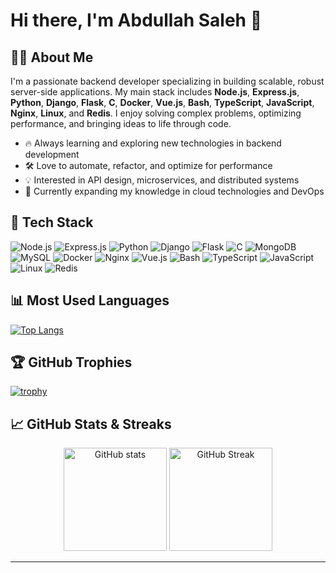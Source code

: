 # Hi there, I'm Abdullah Saleh 👋

## 👨‍💻 About Me
I'm a passionate backend developer specializing in building scalable, robust server-side applications. My main stack includes **Node.js**, **Express.js**, **Python**, **Django**, **Flask**, **C**, **Docker**, **Vue.js**, **Bash**, **TypeScript**, **JavaScript**, **Nginx**, **Linux**, and **Redis**. I enjoy solving complex problems, optimizing performance, and bringing ideas to life through code.

- 🔥 Always learning and exploring new technologies in backend development
- 🛠️ Love to automate, refactor, and optimize for performance
- 💡 Interested in API design, microservices, and distributed systems
- 🌱 Currently expanding my knowledge in cloud technologies and DevOps

## 🚀 Tech Stack
![Node.js](https://img.shields.io/badge/-Node.js-339933?style=for-the-badge&logo=node.js&logoColor=white)
![Express.js](https://img.shields.io/badge/-Express.js-000000?style=for-the-badge&logo=express&logoColor=white)
![Python](https://img.shields.io/badge/-Python-3776AB?style=for-the-badge&logo=python&logoColor=white)
![Django](https://img.shields.io/badge/-Django-092E20?style=for-the-badge&logo=django&logoColor=white)
![Flask](https://img.shields.io/badge/-Flask-000000?style=for-the-badge&logo=flask&logoColor=white)
![C](https://img.shields.io/badge/-C-00599C?style=for-the-badge&logo=c&logoColor=white)
![MongoDB](https://img.shields.io/badge/-MongoDB-47A248?style=for-the-badge&logo=mongodb&logoColor=white)
![MySQL](https://img.shields.io/badge/-MySQL-4479A1?style=for-the-badge&logo=mysql&logoColor=white)
![Docker](https://img.shields.io/badge/-Docker-2496ED?style=for-the-badge&logo=docker&logoColor=white)
![Nginx](https://img.shields.io/badge/-Nginx-009639?style=for-the-badge&logo=nginx&logoColor=white)
![Vue.js](https://img.shields.io/badge/-Vue.js-4FC08D?style=for-the-badge&logo=vue.js&logoColor=white)
![Bash](https://img.shields.io/badge/-Bash-4EAA25?style=for-the-badge&logo=gnu-bash&logoColor=white)
![TypeScript](https://img.shields.io/badge/-TypeScript-3178C6?style=for-the-badge&logo=typescript&logoColor=white)
![JavaScript](https://img.shields.io/badge/-JavaScript-F7DF1E?style=for-the-badge&logo=javascript&logoColor=black)
![Linux](https://img.shields.io/badge/-Linux-FCC624?style=for-the-badge&logo=linux&logoColor=black)
![Redis](https://img.shields.io/badge/-Redis-DC382D?style=for-the-badge&logo=redis&logoColor=white)

## 📊 Most Used Languages
[![Top Langs](https://github-readme-stats.vercel.app/api/top-langs/?username=Abdullahsaleh203&layout=compact&theme=onedark&hide_border=true)](https://github.com/anuraghazra/github-readme-stats)

## 🏆 GitHub Trophies
[![trophy](https://github-profile-trophy.vercel.app/?username=Abdullahsaleh203&margin-w=8&theme=onedark)](https://github.com/ryo-ma/github-profile-trophy)

## 📈 GitHub Stats & Streaks

<p align="center">
  <img src="https://github-readme-stats.vercel.app/api?username=Abdullahsaleh203&show_icons=true&theme=onedark" alt="GitHub stats" height="165">
  <img src="https://streak-stats.demolab.com?user=Abdullahsaleh203&theme=onedark&hide_border=true" alt="GitHub Streak" height="165">
</p>

---

<!--
✨ Want to add more? Highlight your projects, contributions, or add social links below!
-->
